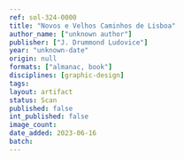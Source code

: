 ```yaml
---
ref: sol-324-0000
title: "Novos e Velhos Caminhos de Lisboa"
author_name: ["unknown author"]
publisher: ["J. Drummond Ludovice"]
year: "unknown-date"
origin: null
formats: ["almanac, book"]
disciplines: [graphic-design]
tags:
layout: artifact
status: Scan
published: false
int_published: false
image_count:
date_added: 2023-06-16
batch:
---
```


